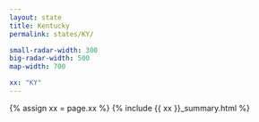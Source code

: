 ```yaml
---
layout: state
title: Kentucky
permalink: states/KY/

small-radar-width: 300
big-radar-width: 500
map-width: 700

xx: "KY"
---
```


{% assign xx = page.xx %}
{% include {{ xx }}_summary.html %}